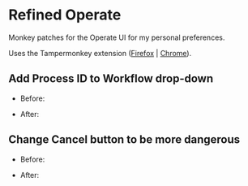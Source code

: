 # Refined Operate

Monkey patches for the Operate UI for my personal preferences.

Uses the Tampermonkey extension ([Firefox](https://addons.mozilla.org/en-US/firefox/addon/tampermonkey/) | [Chrome](https://chrome.google.com/webstore/detail/tampermonkey/dhdgffkkebhmkfjojejmpbldmpobfkfo?hl=en)).

## Add Process ID to Workflow drop-down

* Before:

* After:

## Change Cancel button to be more dangerous

* Before:

* After:

